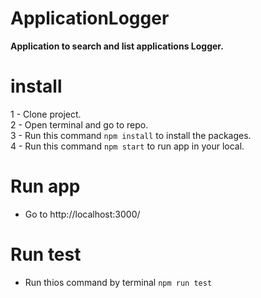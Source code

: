 # ApplicationLogger
**Application to search and list applications Logger.**

# install
1 - Clone project.<br>
2 - Open terminal and go to repo.<br>
3 - Run this command `npm install` to install the packages.<br>
4 - Run this command `npm start` to run app in your local.<br>

# Run app
- Go to <a>http://localhost:3000/</a>

# Run test
- Run thios command by terminal `npm run test`
